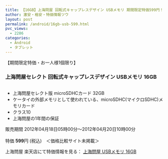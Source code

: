 ```yaml
---
title: 【16GB】上海問屋 回転式キャップレスデザイン USBメモリ 期間限定特価599円！
author: 激安・格安・特価情報ツウ
layout: post
permalink: /android/16gb-usb-599.html
pvc_views:
  - 2286
categories:
  - Android
  - タブレット
---
```

【期間限定特価・お一人様1個限り】  


### 上海問屋セレクト 回転式キャップレスデザイン USBメモリ 16GB

<div class="img-bg2 img_L">
  <a href="http://hb.afl.rakuten.co.jp/hgc/032ab3e9.5b793415.039e5bec.4fa1c071/?pc=http%3a%2f%2fitem.rakuten.co.jp%2fdonya%2f66872-ss%2f%3fscid%3daf_ich_link_img&#038;m=http%3a%2f%2fm.rakuten.co.jp%2fdonya%2fi%2f10923508%2f" target="_blank"><img src="http://hbb.afl.rakuten.co.jp/hgb/?pc=http%3a%2f%2fthumbnail.image.rakuten.co.jp%2f%400_mall%2fdonya%2fcabinet%2fflashitem3%2f66872s-1.jpg%3f_ex%3d128x128&#038;m=http%3a%2f%2fthumbnail.image.rakuten.co.jp%2f%400_mall%2fdonya%2fcabinet%2fflashitem3%2f66872s-1.jpg" border="0" title="" alt="" /></a>
</div>

<!--more-->

  * 上海問屋セレクト版 microSDHCカード 32GB
  * ケータイの外部メモリとして使われている、microSDHC(マイクロSDHC)メモリカード
  * クラス10
  * 上海問屋の1年間の保証

販売期間 2012年04月18日05時00分～2012年04月20日10時00分  
<br clear="all" />特価 <span class="tokka-price"><strong>599</strong></span>円 (税込)　＜価格比較サイト未掲載＞

上海問屋 楽天店にて特価情報を見る： <a href="http://hb.afl.rakuten.co.jp/hgc/032ab3e9.5b793415.039e5bec.4fa1c071/?pc=http%3a%2f%2fitem.rakuten.co.jp%2fdonya%2f66872-ss%2f%3fscid%3daf_ich_link_img&#038;m=http%3a%2f%2fm.rakuten.co.jp%2fdonya%2fi%2f10923508%2f" target="_blank"><span class="fs150p">上海問屋 USBメモリ 16GB</span></a>